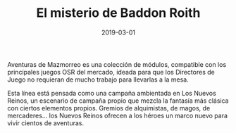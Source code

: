 ﻿---
title: El misterio de Baddon Roith
summary: La fortaleza de Baddon Roith quedó destruida años atrás por el ataque de la horda orca pero su subterráneo aún se mantiene casi intacto. Ahora, cientos de años después de aquello, Baddon Roith es el epicentro de una serie de misteriosos sucesos. ¿Qué se esconde entre las ruinas de la antigua fortaleza?
authors:
  - Héctor Prieto de la Calle
date: 2019-03-01
type: post
categories:
- OSR
tags:
- OSR
- Dungeon
- Torre
minlevels: "3"
maxlevels: "5"
prices: 1 Euro
session: "2"
mincharacters: "4"
maxcharacters: "6"
eval: no oficial
cover: "elmisteriodebaddonroith.jpg"
download:
moreinfo: "https://labibliotecadelcalamar.blogspot.com/2019/03/ya-la-venta-el-misterio-de-baddon-roith.html"
license: "OGL"
draft: false

---

Aventuras de Mazmorreo es una colección de módulos, compatible con los principales juegos OSR del mercado, ideada para que los Directores de Juego no requieran de mucho trabajo para llevarlas a la mesa.

Esta línea está pensada como una campaña ambientada en Los Nuevos Reinos, un escenario de campaña propio que mezcla la fantasía más clásica con ciertos elementos propios. Gremios de alquimistas, de magos, de mercaderes... los Nuevos Reinos ofrecen a los héroes un marco nuevo para vivir cientos de aventuras.
